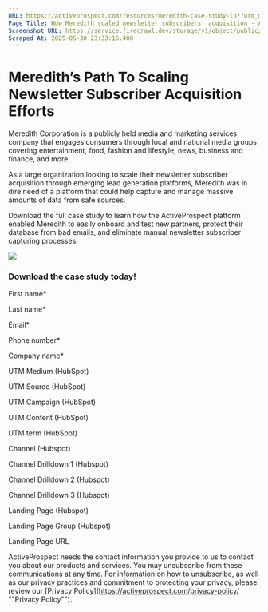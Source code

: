 ```yaml
---
URL: https://activeprospect.com/resources/meredith-case-study-lp/?utm_medium=Email&utm_source=Website&utm_campaign=AP-Email-InsideCBM-Mar
Page Title: How Meredith scaled newsletter subscribers' acquisition - ActiveProspect
Screenshot URL: https://service.firecrawl.dev/storage/v1/object/public/media/screenshot-5524b20b-a1f1-43ab-8e64-57f8771e3001.png
Scraped At: 2025-05-30 23:33:16.400
---
```

# Meredith’s Path To Scaling Newsletter Subscriber Acquisition Efforts

Meredith Corporation is a publicly held media and marketing services company that engages consumers through local and national media groups covering entertainment, food, fashion and lifestyle, news, business and finance, and more.

As a large organization looking to scale their newsletter subscriber acquisition through emerging lead generation platforms, Meredith was in dire need of a platform that could help capture and manage massive amounts of data from safe sources.

Download the full case study to learn how the ActiveProspect platform enabled Meredith to easily onboard and test new partners, protect their database from bad emails, and eliminate manual newsletter subscriber capturing processes.

![](https://activeprospect.com/wp-content/uploads/2021/10/CaseStudy_Meredith_preview2-768x644-1.jpg)

### Download the case study today!

First name\*

Last name\*

Email\*

Phone number\*

Company name\*

UTM Medium (HubSpot)

UTM Source (HubSpot)

UTM Campaign (HubSpot)

UTM Content (HubSpot)

UTM term (HubSpot)

Channel (Hubspot)

Channel Drilldown 1 (Hubspot)

Channel Drilldown 2 (Hubspot)

Channel Drilldown 3 (Hubspot)

Landing Page (Hubspot)

Landing Page Group (Hubspot)

Landing Page URL

ActiveProspect needs the contact information you provide to us to contact you about our products and services. You may unsubscribe from these communications at any time. For information on how to unsubscribe, as well as our privacy practices and commitment to protecting your privacy, please review our [Privacy Policy](https://activeprospect.com/privacy-policy/ ""Privacy Policy"").

